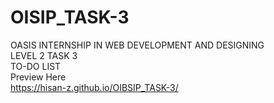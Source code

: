 # OISIP_TASK-3
OASIS INTERNSHIP IN WEB DEVELOPMENT AND DESIGNING <br>
LEVEL 2 TASK 3 <br>
TO-DO LIST
<br>Preview Here<br>
https://hisan-z.github.io/OIBSIP_TASK-3/
